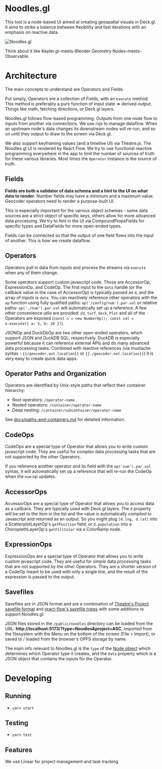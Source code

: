 # Noodles.gl

This tool is a node-based UI aimed at creating geospatial visuals in Deck.gl. It aims to strike a balance between flexibility and fast iterations with an emphasis on reactive data.

![Noodles.gl](../../../public/noodles/noodles.png)

Think about it like Kepler.gl-meets-Blender Geometry Nodes-meets-Observable.

# Architecture

The main concepts to understand are Operators and Fields.

Put simply, Operators are a collection of Fields, with an `execute` method. This method is preferably a pure function of input state => derived output. Things like math, fetching directions, or Deck.gl layers.

Noodles.gl follows flow-based programming. Outputs from one node flow to inputs from another via connections. We use rxjs to manage dataflow. When an upstream node's data changes its downstream nodes will re-run, and so on until they output to draw to the screen via Deck.gl.

We also support keyframing values (and a timeline UI) via Theatre.js. The Noodles.gl UI is rendered by React Flow. We try to use functional reactive programming everywhere in the app to limit the number of sources of truth for these various libraries. Most times the `Operator` instance is the source of truth.

## Fields

**Fields are both a validator of data schema and a hint to the UI on what data to render**. Number fields may have a minimum and a maximum value. Geocoder operators need to render a purpose-built UI.

This is especially important for the various object schemas - some data sources are a strict object of specific keys, others allow for more advanced data processing. We try to hint in the UI via CompoundPropsFields for specific types and DataFields for more open-ended types.

Fields can be connected so that the output of one field flows into the input of another. This is how we create dataflow.

## Operators

Operators pull in data from inputs and process the streams via `execute` when any of them change.

Some operators support custom javascript code. Those are AccessorOp, ExpressionOp, and CodeOp. The first input to the `data` handle (or the callback value in the case of AccessorOp) is typically passed as `d`, and the array of inputs is `data`. You can reactively reference other operators with the `op` function using fully qualified paths: `op('/config/num').par.val` or relative paths: `op('./num').par.val` will automatically set up a reference. A few other convenience utils are provided: `d3`, `turf`, `deck`, `Plot` and all of the Operators are exposed (`const n = new NumberOp(); const val = n.execute({ a: 5, b: 10 })`).

JSONOp and DuckDbOp are two other open-ended operators, which support JSON and DuckDB SQL, respectively. DuckDB is especially powerful because it can reference external APIs and do many advanced data processing tasks. Combined with reactive references (via mustache syntax - `{{/geocoder.out.location}}` or `{{./geocoder.out.location}}`) it is very easy to create quick data apps.

## Operator Paths and Organization

Operators are identified by Unix-style paths that reflect their container hierarchy:
- Root operators: `/operator-name`
- Nested operators: `/container/operator-name`
- Deep nesting: `/container/subcontainer/operator-name`

See [docs/paths-and-containers.md](docs/paths-and-containers.md) for detailed information.

## CodeOps

CodeOps are a special type of Operator that allows you to write custom javascript code. They are useful for *complex* data processing tasks that are not supported by the other Operators.

If you reference another operator and its field with the `op('num').par.val` syntax, it will automatically set up a reference that will re-run the CodeOp when the `num` op updates.

## AccessorOps

AccessorOps are a special type of Operator that allows you to access data as a callback. They are typically used with Deck.gl layers. The `d` property will be set to the item in the list and the value is automatically compiled to Javascript and returned as an output. So you might plug `[d.lng, d.lat]` into a ScatterplotLayerOp's `getPosition` field, or `d.population` into a ChoroplethLayerOp's `getFillColor` via a ColorRamp node.

## ExpressionOps

ExpressionOps are a special type of Operator that allows you to write custom javascript code. They are useful for *simple* data processing tasks that are not supported by the other Operators. They are a shorter version of a CodeOp meant to be used with only a single line, and the result of the expression is passed to the output.


## Savefiles

Savefiles are in JSON format and are a combination of [Theatre's Project savefile format](https://www.theatrejs.com/docs/latest/manual/projects) and [react-flow's savefile types](https://reactflow.dev/api-reference/types/react-flow-json-object) with some additions to support Noodles.gl.

JSON files stored in the `/public/noodles` directory can be loaded from the URL: **http://localhost:5173/?type=Noodles&project=ASC**, imported from the filesystem with the Menu on the bottom of the screen (File > Import), or saved to / loaded from the browser's OPFS storage by name.

The main info relevant to Noodles.gl is the `type` of the [Node object](https://reactflow.dev/api-reference/types/node) which determines which Operator type it creates, and the `data` property which is a JSON object that contains the inputs for the Operator.

# Developing

## Running
* `yarn start`

## Testing
* `yarn test`

## Features
We use Linear for project management and task tracking
